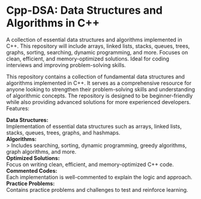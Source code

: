 # Cpp-DSA: Data Structures and Algorithms in C++

A collection of essential data structures and algorithms implemented in C++. This repository will include arrays, linked lists, stacks, queues, trees, graphs, sorting, searching, dynamic programming, and more. Focuses on clean, efficient, and memory-optimized solutions. Ideal for coding interviews and improving problem-solving skills.


This repository contains a collection of fundamental data structures and algorithms implemented in C++. It serves as a comprehensive resource for anyone looking to strengthen their problem-solving skills and understanding of algorithmic concepts. The repository is designed to be beginner-friendly while also providing advanced solutions for more experienced developers.
Features:

**Data Structures:**  
Implementation of essential data structures such as arrays, linked lists, stacks, queues, trees, graphs, and 
hashmaps.  
               **Algorithms:**  
               > Includes searching, sorting, dynamic programming, greedy algorithms, graph algorithms, and more.  
               **Optimized Solutions:**  
               Focus on writing clean, efficient, and memory-optimized C++ code.  
               **Commented Codes:**  
               Each implementation is well-commented to explain the logic and approach.  
               **Practice Problems:**  
               Contains practice problems and challenges to test and reinforce learning.
